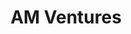 ---
layout: firm_page
title: "AM Ventures"
id: "amventures.com"
permalink: "/amventuresamventures.com/"
website: "https://www.amventures.com"
offices: "Starnberg (Germany)"
investment_stages: "Seed, Series A, Series B"
portfolio_companies: "Vectoflow"
portfolio_link: "https://amventures.com/portfolio/"
investment_markets: "Additive Manufacturing, 3D Printing"
founded_year: "2015"
description: "AM Ventures is a venture capital firm focused on industrial 3D printing. The firm backs entrepreneurs transforming the world with additive manufacturing."
linkedin: "https://de.linkedin.com/company/am-ventures-management-gmbh"
twitter: ""
instagram: ""
team_page: ""
investor_type: "Venture Capital"
crunchbase: "https://www.crunchbase.com/organization/am-ventures"
pitchbook: ""

# SEO Optimization
meta_title: "AM Ventures - VC Firm - projectstartups.com"
meta_description: "AM Ventures, AM Ventures is a venture capital firm focused on industrial 3D printing. The firm backs entrepreneurs transforming the world with additive manufacturi..."
meta_keywords: "AM Ventures, Additive Manufacturing, 3D Printing, VC firm, venture capital, startup investor, projectstartups.com"
canonical_url: "https://vc.projectstartups.com/amventuresamventures.com/"
---